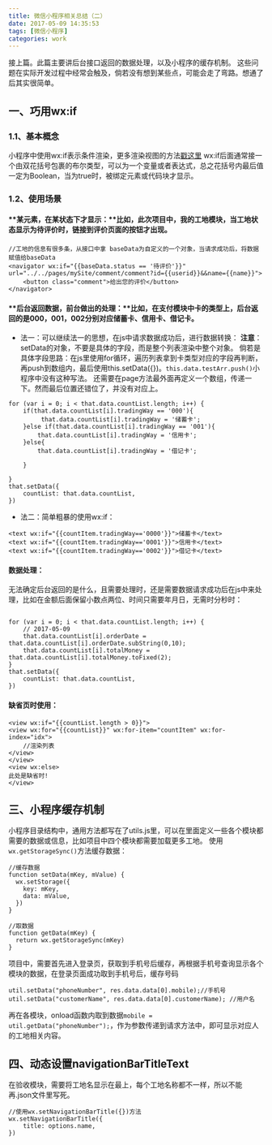 ```yaml
---
title: 微信小程序相关总结（二）
date: 2017-05-09 14:35:53
tags: [微信小程序]
categories: work
---
```


接上篇。此篇主要讲后台接口返回的数据处理，以及小程序的缓存机制。
这些问题在实际开发过程中经常会触及，倘若没有想到某些点，可能会走了弯路。想通了后其实很简单。

<!-- more -->  

## 一、巧用wx:if
### 1.1、基本概念
小程序中使用wx:if表示条件渲染，更多渲染视图的方法[戳这里](https://mp.weixin.qq.com/debug/wxadoc/dev/framework/view/wxml/conditional.html)
wx:if后面通常接一个由双花括号包裹的布尔类型，可以为一个变量或者表达式，总之花括号内最后值一定为Boolean，当为true时，被绑定元素或代码块才显示。
### 1.2、使用场景
#### **某元素，在某状态下才显示：**比如，此次项目中，我的工地模块，当工地状态显示为待评价时，链接到评价页面的按钮才出现。   
```
//工地的信息有很多条，从接口中拿 baseData为自定义的一个对象，当请求成功后，将数据赋值给baseData
<navigator wx:if="{{baseData.status == '待评价'}}" url="../../pages/mySite/comment/comment?id={{userid}}&&name={{name}}">
    <button class="comment">给出您的评价</button> 
</navigator>
```    
#### **后台返回数据，前台做出的处理：**比如，在支付模块中卡的类型上，后台返回的是000，001，002分别对应储蓄卡、信用卡、借记卡。
- 法一：可以继续法一的思想，在js中请求数据成功后，进行数据转换：
**注意**：setData的对象，不要是具体的字段，而是整个列表渲染中整个对象。
倘若是具体字段思路：在js里使用for循环，遍历列表拿到卡类型对应的字段再判断，再push到数组内，最后使用this.setData({})。`this.data.testArr.push()`小程序中没有这种写法。
还需要在page方法最外面再定义一个数组，传递一下。然而最后位置还错位了，并没有对应上。
```
for (var i = 0; i < that.data.countList.length; i++) {
    if(that.data.countList[i].tradingWay == '000'){
         that.data.countList[i].tradingWay = '储蓄卡'; 
    }else if(that.data.countList[i].tradingWay == '001'){
        that.data.countList[i].tradingWay = '信用卡'; 
    }else{
        that.data.countList[i].tradingWay = '借记卡'; 
        
    }
   
}
that.setData({ 
    countList: that.data.countList, 
}) 
```
- 法二：简单粗暴的使用wx:if：
```
<text wx:if="{{countItem.tradingWay=='0000'}}">储蓄卡</text>
<text wx:if="{{countItem.tradingWay=='0001'}}">信用卡</text>
<text wx:if="{{countItem.tradingWay=='0002'}}">借记卡</text>
```
#### 数据处理：
无法确定后台返回的是什么，且需要处理时，还是需要数据请求成功后在js中来处理，比如在金额后面保留小数点两位、时间只需要年月日，无需时分秒时：
```

for (var i = 0; i < that.data.countList.length; i++) {
    // 2017-05-09
    that.data.countList[i].orderDate = that.data.countList[i].orderDate.subString(0,10);
    that.data.countList[i].totalMoney = that.data.countList[i].totalMoney.toFixed(2); 
}
that.setData({ 
    countList: that.data.countList, 
}) 
```

#### 缺省页时使用：
```
<view wx:if="{{countList.length > 0}}">
<view wx:for="{{countList}}" wx:for-item="countItem" wx:for-index="idx">
    //渲染列表
</view>
</view> 
<view wx:else>
此处是缺省时!
</view>
```

## 三、小程序缓存机制
小程序目录结构中，通用方法都写在了utils.js里，可以在里面定义一些各个模块都需要的数据或信息，比如项目中四个模块都需要加载更多工地。
使用`wx.getStorageSync()`方法缓存数据：
```
//缓存数据 
function setData(mKey, mValue) {
  wx.setStorage({
    key: mKey,
    data: mValue,
  })
}

//取数据
function getData(mKey) {
  return wx.getStorageSync(mKey)
}
```
项目中，需要首先进入登录页，获取到手机号后缓存，再根据手机号查询显示各个模块的数据，在登录页面成功取到手机号后，缓存号码
```
util.setData("phoneNumber", res.data.data[0].mobile);//手机号
util.setData("customerName", res.data.data[0].customerName); //用户名
```
再在各模块，onload函数内取到数据`mobile = util.getData("phoneNumber");`，作为参数传递到请求方法中，即可显示对应人的工地相关内容。

## 四、动态设置navigationBarTitleText
在验收模块，需要将工地名显示在最上，每个工地名称都不一样，所以不能再.json文件里写死。
```
//使用wx.setNavigationBarTitle({})方法
wx.setNavigationBarTitle({
    title: options.name,
})
```
